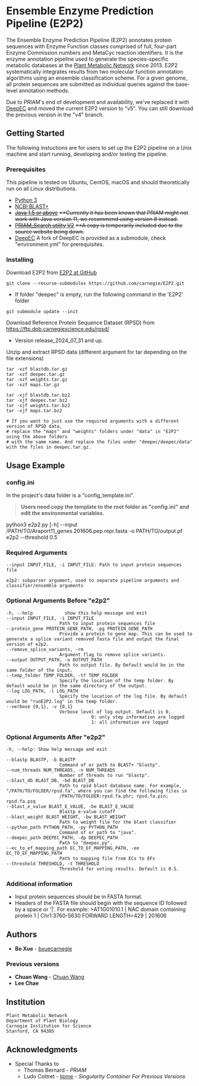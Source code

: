 # Ensemble Enzyme Prediction Pipeline (E2P2)

The Ensemble Enzyme Prediction Pipeline (E2P2) annotates protein sequences with Enzyme Function classes comprised of full, four-part Enzyme Commission numbers and MetaCyc reaction identifiers. It is the enzyme annotation pipeline used to generate the species-specific metabolic databases at the [Plant Metabolic Network](www.plantcyc.org) since 2013. E2P2 systematically integrates results from two molecular function annotation algorithms using an ensemble classification scheme. For a given genome, all protein sequences are submitted as individual queries against the base-level annotation methods. 

Due to PRIAM's end of development and availability, we've replaced it with [DeepEC](https://bitbucket.org/kaistsystemsbiology/deepec/src/master/) and moved the current E2P2 version to "v5". You can still download the previous version in the "v4" branch.

## Getting Started
The following instuctions are for users to set up the E2P2 pipeline on a Unix machine and start running, developing and/or testing the pipeline.

### Prerequisites
This pipeline is tested on Ubuntu, CentOS, macOS and should theoretically run on all Linux distributions.
* [Python 3](https://www.python.org/downloads/)
* [NCBI BLAST+](https://blast.ncbi.nlm.nih.gov/Blast.cgi?CMD=Web&PAGE_TYPE=BlastDocs&DOC_TYPE=Download)
* ~~[Java 1.5 or above](https://www.oracle.com/technetwork/java/javase/downloads/index.html)~~
~~**Currently it has been known that PRIAM might not work with Java version 11, we recommend using version 8 instead.~~
* ~~[PRIAM_Search utility V2](http://priam.prabi.fr/REL_JAN18/index_jan18.html)~~
~~**A copy is temperarily included due to the source website being down.~~
* [DeepEC](https://github.com/bxuecarnegie/deepec)
A fork of DeepEC is provided as a submodule, check "environment.yml" for prerequisites.

### Installing

Download E2P2 from [E2P2 at GitHub](https://github.com/carnegie/E2P2)

```
git clone --recurse-submodules https://github.com/carnegie/E2P2.git
```
* If folder "deepec" is empty, run the following command in the 'E2P2' folder
```
git submodule update --init
```


Download Reference Protein Sequence Dataset (RPSD) from https://ftp.dpb.carnegiescience.edu/rpsd/
* Version release_2024_07_31 and up.


Unzip and extract RPSD data (different argument for tar depending on the file extensions)
```
tar -xzf blastdb.tar.gz
tar -xzf deepec.tar.gz
tar -xzf weights.tar.gz
tar -xzf maps.tar.gz

tar -xjf blastdb.tar.bz2
tar -xjf deepec.tar.bz2
tar -xjf weights.tar.bz2
tar -xjf maps.tar.bz2

# If you want to just use the required arguments with a different version of RPSD data, 
# replace the "maps" and "weights" folders under "data" in "E2P2" using the above folders 
# with the same name. And replace the files under "deepec/deepec/data" with the files in deepec.tar.gz.
```

## Usage Example

### config.ini
In the project's data folder is a "config_template.ini".

> **Users need copy the template to the root folder as "config.ini" and edit the environmental variables.**

python3 e2p2.py [-h] --input /PATH/TO/Araport11_genes.201606.pep.repr.fasta -o PATH/TO/output.pf e2p2 --threshold 0.5 

### Required Arguments
    --input INPUT_FILE, -i INPUT_FILE: Path to input protein sequences file

    e2p2: subparser argument, used to separate pipeline arguments and classifier/ensemble arguments

### Optional Arguments Before "e2p2"
    -h, --help            show this help message and exit
    --input INPUT_FILE, -i INPUT_FILE
                        Path to input protein sequences file
    --protein_gene PROTEIN_GENE_PATH, -pg PROTEIN_GENE_PATH
                        Provide a protein to gene map. This can be used to generate a splice variant removed fasta file and output the final version of e2p2.
    --remove_splice_variants, -rm
                        Argument flag to remove splice variants.
    --output OUTPUT_PATH, -o OUTPUT_PATH
                        Path to output file. By Default would be in the same folder of the input.
    --temp_folder TEMP_FOLDER, -tf TEMP_FOLDER
                        Specify the location of the temp folder. By default would be in the same directory of the output.
    --log LOG_PATH, -l LOG_PATH
                        Specify the location of the log file. By default would be "runE2P2.log" in the temp folder.
    --verbose {0,1}, -v {0,1}
                        Verbose level of log output. Default is 0.
                                    0: only step information are logged
                                    1: all information are logged

### Optional Arguments After "e2p2"
    -h, --help: Show help message and exit
    
    --blastp BLASTP, -b BLASTP
                        Command of or path to BLAST+ "blastp".
    --num_threads NUM_THREADS, -n NUM_THREADS
                        Number of threads to run "blastp".
    --blast_db BLAST_DB, -bd BLAST_DB
                        Path to rpsd blast database name. For example, "/PATH/TO/FOLDER/rpsd.fa", where you can find the following files in
                        /PATH/TO/FOLDER:rpsd.fa.phr; rpsd.fa.pin; rpsd.fa.psq
    --blast_e_value BLAST_E_VALUE, -be BLAST_E_VALUE
                        Blastp e-value cutoff
    --blast_weight BLAST_WEIGHT, -bw BLAST_WEIGHT
                        Path to weight file for the blast classifier
    --python_path PYTHON_PATH, -py PYTHON_PATH
                        Command of or path to "java".
    --deepec_path DEEPEC_PATH, -dp DEEPEC_PATH
                        Path to "deepec.py".
    --ec_to_ef_mapping_path EC_TO_EF_MAPPING_PATH, -ee EC_TO_EF_MAPPING_PATH
                        Path to mapping file from ECs to EFs
    --threshold THRESHOLD, -t THRESHOLD
                        Threshold for voting results. Default is 0.5.

### Additional information
- Input protein sequences should be in FASTA format.
- Headers of the FASTA file should begin with the sequence ID followed by a space or '|'.
    For example: >AT1G01010.1 | NAC domain containing protein 1 | Chr1:3760-5630 FORWARD LENGTH=429 | 201606

## Authors

* **Bo Xue** - [bxuecarnegie](https://github.com/bxuecarnegie)

### Previous versions
* **Chuan Wang** - [Chuan Wang](https://github.com/grittyy)
* **Lee Chae**

## Institution
    Plant Metabolic Network
    Department of Plant Biology
    Carnegie Institution for Science
    Stanford, CA 94305


## Acknowledgments

* Special Thanks to
  * Thomas Bernard - *PRIAM*
  * Ludo Cottret - [lipme](https://github.com/lipme) - *Singularity Container For Previous Versions*
